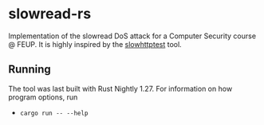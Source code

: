 # slowread-rs
Implementation of the slowread DoS attack for a Computer Security course @ FEUP. 
It is highly inspired by the [slowhttptest](https://github.com/shekyan/slowhttptest) tool. 

## Running

The tool was last built with Rust Nightly 1.27. For information on how program options, run
* `cargo run -- --help`
